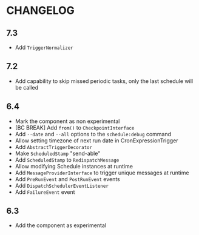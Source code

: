 CHANGELOG
=========

7.3
---

 * Add `TriggerNormalizer`

7.2
---

 * Add capability to skip missed periodic tasks, only the last schedule will be called

6.4
---

 * Mark the component as non experimental
 * [BC BREAK] Add `from()` to `CheckpointInterface`
 * Add `--date` and `--all` options to the `schedule:debug` command
 * Allow setting timezone of next run date in CronExpressionTrigger
 * Add `AbstractTriggerDecorator`
 * Make `ScheduledStamp` "send-able"
 * Add `ScheduledStamp` to `RedispatchMessage`
 * Allow modifying Schedule instances at runtime
 * Add `MessageProviderInterface` to trigger unique messages at runtime
 * Add `PreRunEvent` and `PostRunEvent` events
 * Add `DispatchSchedulerEventListener`
 * Add `FailureEvent` event

6.3
---

 * Add the component as experimental
